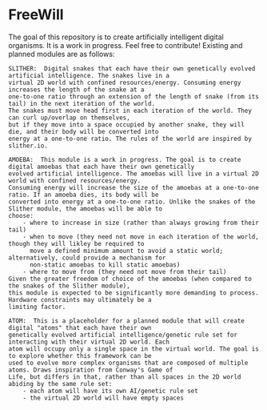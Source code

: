 # FreeWill
The goal of this repository is to create artificially intelligent digital organisms. It is a work in progress. Feel 
free to contribute! Existing and planned modules are as follows:



    SLITHER:  Digital snakes that each have their own genetically evolved artificial intelligence. The snakes live in a
    virtual 2D world with confined resources/energy. Consuming energy increases the length of the snake at a
    one-to-one ratio through an extension of the length of snake (from its tail) in the next iteration of the world.
    The snakes must move head first in each iteration of the world. They can curl up/overlap on themselves,
    but if they move into a space occupied by another snake, they will die, and their body will be converted into
    energy at a one-to-one ratio. The rules of the world are inspired by slither.io.

    AMOEBA:  This module is a work in progress. The goal is to create digital amoebas that each have their own genetically
    evolved artificial intelligence. The amoebas will live in a virtual 2D world with confined resources/energy.
    Consuming energy will increase the size of the amoebas at a one-to-one ratio. If an amoeba dies, its body will be
    converted into energy at a one-to-one ratio. Unlike the snakes of the Slither module, the amoebas will be able to
    choose:
        - where to increase in size (rather than always growing from their tail)
        - when to move (they need not move in each iteration of the world, though they will likley be required to
          move a defined minimum amount to avoid a static world; alternatively, could provide a mechanism for
          non-static amoebas to kill static amoebas)
        - where to move from (they need not move from their tail)
    Given the greater freedom of choice of the amoebas (when compared to the snakes of the Slither module),
    this module is expected to be significantly more demanding to process. Hardware constraints may ultimately be a
    limiting factor.

    ATOM:  This is a placeholder for a planned module that will create digital "atoms" that each have their own
    genetically evolved artificial intelligence/genetic rule set for interacting with their virtual 2D world. Each
    atom will occupy only a single space in the virtual world. The goal is to explore whether this framework can be
    used to evolve more complex organisms that are composed of multiple atoms. Draws inspiration from Conway's Game of
    Life, but differs in that, rather than all spaces in the 2D world abiding by the same rule set:
        - each atom will have its own AI/genetic rule set
        - the virtual 2D world will have empty spaces